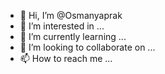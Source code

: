 - 👋 Hi, I’m @Osmanyaprak
- 👀 I’m interested in ...
- 🌱 I’m currently learning ...
- 💞️ I’m looking to collaborate on ...
- 📫 How to reach me ...

<!---
Osmanyaprak/Osmanyaprak is a ✨ special ✨ repository because its `README.md` (this file) appears on your GitHub profile.
You can click the Preview link to take a look at your changes.
--->
